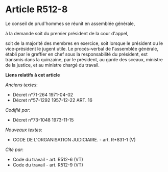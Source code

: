 # Article R512-8

Le conseil de prud'hommes se réunit en assemblée générale,

à la demande soit du premier président de la cour d'appel,

soit de la majorité des membres en exercice, soit lorsque le président ou le vice-président le jugent utile. Le procès-verbal
de l'assemblée générale, établi par le greffier en chef sous la responsabilité du président, est transmis dans la quinzaine,
par le président, au garde des sceaux, ministre de la justice, et au ministre chargé du travail.

**Liens relatifs à cet article**

_Anciens textes_:

  - Décret n°71-264 1971-04-02
  - Décret n°57-1292 1957-12-22 ART. 16

_Codifié par_:

  - Décret n°73-1048 1973-11-15

_Nouveaux textes_:

  - CODE DE L'ORGANISATION JUDICIAIRE. - art. R*831-1 (V)

_Cité par_:

  - Code du travail - art. R512-6 (VT)
  - Code du travail - art. R512-9 (VT)

